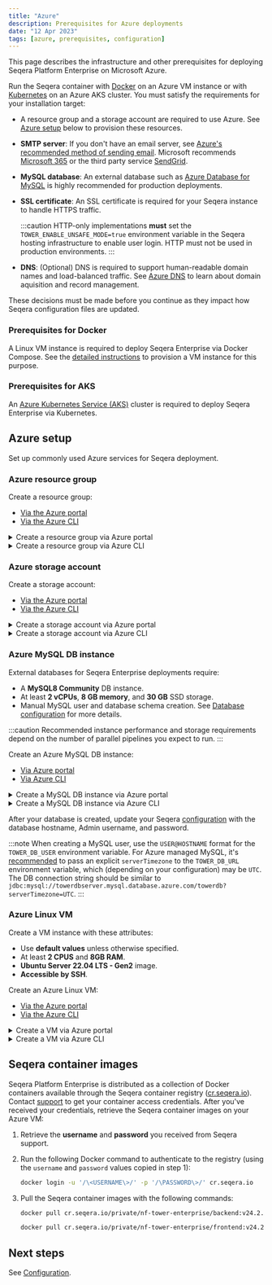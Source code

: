 ```yaml
---
title: "Azure"
description: Prerequisites for Azure deployments
date: "12 Apr 2023"
tags: [azure, prerequisites, configuration]
---
```


This page describes the infrastructure and other prerequisites for deploying Seqera Platform Enterprise on Microsoft Azure.

Run the Seqera container with [Docker](../docker-compose) on an Azure VM instance or with [Kubernetes](../kubernetes) on an Azure AKS cluster. You must satisfy the requirements for your installation target:

- A resource group and a storage account are required to use Azure. See [Azure setup](#azure-setup) below to provision these resources.
- **SMTP server**: If you don't have an email server, see [Azure's recommended method of sending email][azure-sendmail]. Microsoft recommends [Microsoft 365][msft-365] or the third party service [SendGrid][sendgrid].
- **MySQL database**: An external database such as [Azure Database for MySQL][azure-db-create-portal] is highly recommended for production deployments.
- **SSL certificate**: An SSL certificate is required for your Seqera instance to handle HTTPS traffic.

  :::caution
  HTTP-only implementations **must** set the `TOWER_ENABLE_UNSAFE_MODE=true` environment variable in the Seqera hosting infrastructure to enable user login. HTTP must not be used in production environments.
  :::

- **DNS**: (Optional) DNS is required to support human-readable domain names and load-balanced traffic. See [Azure DNS][azure-dns] to learn about domain aquisition and record management.

These decisions must be made before you continue as they impact how Seqera configuration files are updated.

### Prerequisites for Docker

A Linux VM instance is required to deploy Seqera Enterprise via Docker Compose. See the [detailed instructions](#azure-setup) to provision a VM instance for this purpose.

### Prerequisites for AKS

An [Azure Kubernetes Service (AKS)][aks-walkthrough] cluster is required to deploy Seqera Enterprise via Kubernetes.

## Azure setup

Set up commonly used Azure services for Seqera deployment.

### Azure resource group

Create a resource group:
- [Via the Azure portal][azure-rg-portal]
- [Via the Azure CLI][azure-rg-cli]

<details>
  <summary>Create a resource group via Azure portal</summary>

  1. Sign in to the [Azure portal](https://portal.azure.com).
  1. Select **Resource groups**.
  1. Select **Add**.
  1. Enter the following values:
      - **Subscription**: Select your Azure subscription.
      - **Resource group**: Enter a new resource group name (such as `towerrg`).
      - **Region**: Select the region where your assets will exist (such as `East US`).
  1. Select **Review and Create**.
  1. Select **Create**.

</details>
<details>
  <summary>Create a resource group via Azure CLI</summary>

  Run the `az group create` command:

  ```bash
  az group create --name $MY_RESOURCE_GROUP_NAME --location $REGION
  ```

</details>

### Azure storage account

Create a storage account:
- [Via the Azure portal][azure-storage-portal]
- [Via the Azure CLI][azure-storage-cli]

<details>
  <summary>Create a storage account via Azure portal</summary>

  1. Sign in to the [Azure portal](https://portal.azure.com).
  1. Select **Storage accounts**.
  1. Select **Create**.
  1. Enter the following values:
      - **Subscription**: Select your Azure subscription.
      - **Resource group**: Enter your resource group name.
      - **Storage account name**: Enter a new storage account name (such as `towerstorage`).
      - **Region**: Select the region where your Resource Group exists (such as `East US`).
      - **Performance**: Select `Standard`.
      - **Redundancy**: Select `Geo-redundant storage (GRS)`.
  1. Select **Review + create**. The default values are used in the other tabs. See [Create a storage account][azure-storage-portal] for further details on each setting.
  1. Select **Create**.

</details>
<details>
  <summary>Create a storage account via Azure CLI</summary>

  Run the `az storage account create` command:

  ```bash
  az storage account create -n towerstorage -g towerrg -l eastus --sku Standard_GRS
  ```

</details>

### Azure MySQL DB instance 

External databases for Seqera Enterprise deployments require:
- A **MySQL8 Community** DB instance.
- At least **2 vCPUs**, **8 GB memory**, and **30 GB** SSD storage.
- Manual MySQL user and database schema creation. See [Database configuration](../configuration/overview#seqera-and-redis-databases) for more details.

:::caution 
Recommended instance performance and storage requirements depend on the number of parallel pipelines you expect to run. 
:::

Create an Azure MySQL DB instance:
- [Via Azure portal][azure-db-create-portal]
- [Via Azure CLI][azure-db-create-cli]

<details>
  <summary>Create a MySQL DB instance via Azure portal</summary>

  1. In the Azure portal, search for and select **Azure Database for MySQL servers**.
  1. Select **Create**.
  1. On the **Select Azure Database for MySQL deployment option** pane, select **Flexible server** as the deployment option.
  1. On the **Basics** tab, enter or select the following:
      - Your **Subscription** name
      - Your **Resource group** name
      - A **Server name** such as `towerdbserver`
      - Your **Region**
      - The **Workload type**, based on your required `max_connections`
      - **High availability** — high availability is recommended for production deployments
      - **Standby availability zone** — standby server zone location
      - **MySQL version** — 8.0
      - An **Admin username** to access the server
      - A **Password** to access the server
      - Your **Compute + storage** requirements, considering the minimum performance requirements outlined above
  1. Configure networking options.
  1. Select **Review + create**, then **Create**.
  1. Disable invisible primary keys, which can interfere with upgrades to newer releases of Seqera Platform Enterprise. Azure Database for MySQL creates invisible primary keys automatically by default. For more information, see [Steps to disable a GIPK][azure-gipk].

</details>
<details>
  <summary>Create a MySQL DB instance via Azure CLI</summary>

  1. Run `az mysql flexible-server create` to create your server:

      ```bash
      az mysql flexible-server create --location eastus --resource-group towerrg --name towerdbserver --admin-user username --admin-password password --sku-name Standard_B2ms --tier Burstable --public-access 0.0.0.0 --storage-size 30 --version 8.0 --high-availability ZoneRedundant --zone 1 --standby-zone 3 --storage-auto-grow Enabled --iops 500
      ```

      The `sku-name`, `tier`, `storage-size`, and `iops` values depend on your performance requirements.

  1. Run `az mysql flexible-server db create` to create a database on your server:

      ```bash
      az mysql flexible-server db create --resource-group towerrg
                                      --server-name towerdbserver
                                      --database-name towerdb
      ```                                
  1. Disable invisible primary keys, which can interfere with upgrades to newer releases of Seqera Platform Enterprise. Azure Database for MySQL creates invisible primary keys automatically by default. For more information, see [Steps to disable a GIPK][azure-gipk].

</details>

After your database is created, update your Seqera [configuration](../configuration/overview#seqera-and-redis-databases) with the database hostname, Admin username, and password.

:::note
When creating a MySQL user, use the `USER@HOSTNAME` format for the `TOWER_DB_USER` environment variable. For Azure managed MySQL, it's [recommended][azure-db-config] to pass an explicit `serverTimezone` to the `TOWER_DB_URL` environment variable, which (depending on your configuration) may be `UTC`. The DB connection string should be similar to `jdbc:mysql://towerdbserver.mysql.database.azure.com/towerdb?serverTimezone=UTC`.
:::

### Azure Linux VM

Create a VM instance with these attributes:

- Use **default values** unless otherwise specified.
- At least **2 CPUS** and **8GB RAM**.
- **Ubuntu Server 22.04 LTS - Gen2** image.
- **Accessible by SSH**.

Create an Azure Linux VM:
- [Via the Azure portal][azure-linux-vm-portal]
- [Via the Azure CLI][azure-linux-vm-cli]

<details>
  <summary>Create a VM via Azure portal</summary>

  1. Under **Basics**, select your **Subscription** and **Resource group**.
  1. Under **Instance details**:
      - Enter a **VM name**
      - Select the same **Region** as your resource group.
      - Select the **Ubuntu Server 24.04 LTS - Gen2** image.
      - Do not set the VM as an **Azure Spot instance**.
      - Select the **Size** — B2ps v2 or higher is recommended.
  1. Under **Administrator account**:
      - Select **SSH public key**
      - Enter a **username**
      - Select **Generate new key pair**
      - Enter a **Key pair name**
  1. Under **Inbound port rules**:
      - Select **Allow selected ports**
      - Select **SSH (22)**, **HTTP (8000)**, **HTTP (80)**, and **HTTPS (443)** (required for SSL termination in production environments) from the dropdown
  1. Select **Review + create** at the bottom of the page.
  1. Review your VM details, then select **Create**.
  1. When the **Generate new key pair** window opens, select **Download private key and create resource**. Your key file will be download as `myKey.pem`. Note the path to which it was downloaded.
  1. On the page for your new VM, copy the **Public IP address**. 

  To make the VM's IP address static:

  1. Enter **Public IP addresses** in the search.
  1. Under **Services**, select **Public IP addresses**.
  1. On the **Public IP addresses** page, select the entry containing your VM name. A page opens with that IP's details.
  1. Select **Configuration** from the left-hand navigation panel.
  1. Confirm that your IP address assignment is **Static**.
  1. Do not add a custom DNS name label to the VM.

  To allow ingress on port 8000:

  1. Enter **Virtual Machines** in the search bar.
  1. Under **Services**, select **Virtual machines**.
  1. On the **Virtual machines** page, select your VM name to navigate to the VM details.
  1. Select **Networking** from the left-hand navigation panel.
  1. **Add inbound port rule** for port 8000.

  To allow ingress on port 443 (required for SSL/TLS termination in production environments):

  1. Enter **Virtual Machines** in the search bar.
  1. Under **Services**, select **Virtual machines**.
  1. On the **Virtual machines** page, select your VM name to navigate to the VM details.
  1. Select **Networking** from the left-hand navigation panel.
  1. **Add inbound port rule** for port 443.

  Connect to the VM via SSH:

  1. On a macOS or Linux machine, open a terminal and set read-only permission on the `myKey.pem` file with `chmod 400 ~/Downloads/myKey.pem`.
  1. Install Docker:
      1.  [Install Docker using the apt repository][docker].
      1.  Confirm that Docker Compose is installed:

          ```bash
          docker compose version
          Docker Compose version v2.24.1
          ```

</details>
<details>
  <summary>Create a VM via Azure CLI</summary>

  Run `az vm create`:

  ```bash 
  az vm create \
    --resource-group towerrg \
    --name towervm \
    --image Canonical:0001-com-ubuntu-minimal-jammy:minimal-22_04-lts-gen2:latest \
    --admin-username username \
    --assign-identity \
    --generate-ssh-keys \
    --public-ip-sku Standard
  ```

</details>

## Seqera container images

Seqera Platform Enterprise is distributed as a collection of Docker containers available through the Seqera
container registry ([cr.seqera.io](https://cr.seqera.io)). Contact [support](https://support.seqera.io) to get your container access credentials. After you've received your credentials, retrieve the Seqera container images on your Azure VM:

1. Retrieve the **username** and **password** you received from Seqera support.
1. Run the following Docker command to authenticate to the registry (using the `username` and `password` values copied in step 1):

    ```bash
    docker login -u '/\<USERNAME\>/' -p '/\PASSWORD\>/' cr.seqera.io
    ```

1. Pull the Seqera container images with the following commands:

    ```bash
    docker pull cr.seqera.io/private/nf-tower-enterprise/backend:v24.2.4

    docker pull cr.seqera.io/private/nf-tower-enterprise/frontend:v24.2.4
    ```

## Next steps 

See [Configuration](../configuration/overview). 

[docker]: https://docs.docker.com/engine/install/ubuntu/#install-using-the-repository
[aks-walkthrough]: https://docs.microsoft.com/en-us/azure/aks/kubernetes-walkthrough-portal
[azure-db-create-cli]: https://learn.microsoft.com/en-us/azure/mysql/flexible-server/quickstart-create-server-cli
[azure-db-create-portal]: https://learn.microsoft.com/en-us/azure/mysql/flexible-server/quickstart-create-server-portal
[azure-db-config]: https://docs.microsoft.com/en-us/azure/mysql/connect-java#prepare-a-configuration-file-to-connect-to-azure-database-for-mysql
[azure-gipk]: https://learn.microsoft.com/en-us/azure/mysql/flexible-server/concepts-limitations#steps-to-disable-a-gipk
[azure-dns]: https://docs.microsoft.com/en-us/azure/dns/dns-overview
[azure-linux-vm-cli]: https://learn.microsoft.com/en-us/azure/virtual-machines/linux/quick-create-cli#create-the-virtual-machine
[azure-linux-vm-portal]: https://learn.microsoft.com/en-us/azure/virtual-machines/linux/quick-create-portal?tabs=ubuntu
[azure-rg-cli]: https://learn.microsoft.com/en-us/azure/virtual-machines/linux/quick-create-cli#create-a-resource-group
[azure-rg-portal]: https://docs.microsoft.com/en-us/azure/azure-resource-manager/management/manage-resource-groups-portal
[azure-sendmail]: https://docs.microsoft.com/en-us/azure/virtual-network/troubleshoot-outbound-smtp-connectivity#recommended-method-of-sending-email 
[azure-storage-portal]: https://learn.microsoft.com/en-ca/azure/storage/common/storage-account-create?tabs=azure-portal#create-a-storage-account-1
[azure-storage-cli]: https://learn.microsoft.com/en-us/cli/azure/storage/account?view=azure-cli-latest#az-storage-account-create
[msft-365]: https://docs.microsoft.com/en-us/exchange/mail-flow-best-practices/how-to-set-up-a-multifunction-device-or-application-to-send-email-using-microsoft-365-or-office-365
[sendgrid]: https://docs.sendgrid.com/for-developers/partners/microsoft-azure-2021 